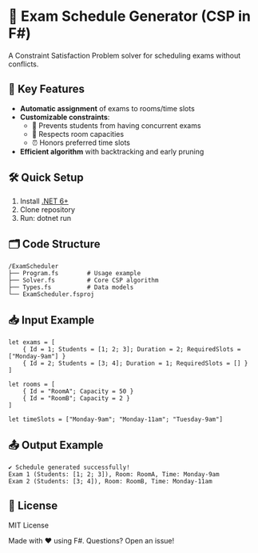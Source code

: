 # 📅 Exam Schedule Generator (CSP in F#)

A Constraint Satisfaction Problem solver for scheduling exams without conflicts.

## 🧩 Key Features
- **Automatic assignment** of exams to rooms/time slots
- **Customizable constraints**:
  - 👥 Prevents students from having concurrent exams
  - 🏫 Respects room capacities
  - ⏰ Honors preferred time slots
- **Efficient algorithm** with backtracking and early pruning

## 🛠️ Quick Setup

1. Install [.NET 6+](https://dotnet.microsoft.com/download)
2. Clone repository
3. Run:
dotnet run 

## 🗂️ Code Structure
```
/ExamScheduler
├── Program.fs        # Usage example
├── Solver.fs         # Core CSP algorithm
├── Types.fs          # Data models
└── ExamScheduler.fsproj
```


## 📥 Input Example
```
let exams = [
    { Id = 1; Students = [1; 2; 3]; Duration = 2; RequiredSlots = ["Monday-9am"] }
    { Id = 2; Students = [3; 4]; Duration = 1; RequiredSlots = [] }
]

let rooms = [
    { Id = "RoomA"; Capacity = 50 }
    { Id = "RoomB"; Capacity = 2 }
]

let timeSlots = ["Monday-9am"; "Monday-11am"; "Tuesday-9am"]
```

## 📤 Output Example
```
✔ Schedule generated successfully!
Exam 1 (Students: [1; 2; 3]), Room: RoomA, Time: Monday-9am
Exam 2 (Students: [3; 4]), Room: RoomB, Time: Monday-11am
```

## 📄 License
MIT License

Made with ❤️ using F#. Questions? Open an issue!
